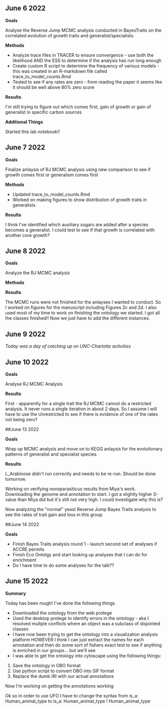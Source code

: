 ## June 6 2022

__Goals__ 

Analyse the Reverse Jump MCMC analysis conducted in BayesTraits on the correlated evolution of growth traits and generalist/specialists.

__Methods__ 

- Analyze trace files in TRACER to ensure convergence - use both the likelihood AND the ESS to determine if the analysis has run long enough
- Create custom R script to determine the frequency of various models - this was created in an R-markdown file called trace_to_model_counts.Rmd 
- Tested to see if any rates are zero - from reading the paper it seems like it should be well above 80% zero score

__Results__ 

I'm still trying to figure out which comes first, gain of growth or gain of generalist in specific carbon sources


__Additional Things__

Started this lab notebook!! 


## June 7 2022

__Goals__ 

Finalize anlaysis of RJ MCMC analysis using new comparison to see if growth comes first or generalism comes first

__Methods__

- Updated trace_to_model_counts.Rmd
- Worked on making figures to show distribution of growth traits in generalists 

__Results__ 

I think I've identified which auxiliary sugars are added after a species becomes a generalist. I could test to see if that growth is correlated with another core growth?


## June 8 2022

__Goals__ 

Analyze the RJ MCMC analysis 

__Methods__

__Results__

The MCMC runs were not finished for the anlayses I wanted to conduct. So I worked on figures for the manuscript including Figures 2c and 2d. I also used most of my time to work on finishing the ontology we started. I got all the classes finished!! Now we just have to add the different instances.

## June 9 2022

_Today was a day of catching up on UNC-Charlotte activities_


## June 10 2022

__Goals__

Analyse RJ MCMC Analysis

__Results__

First - apparently for a single trait the RJ MCMC cannot do a restricted analysis. It never runs a single iteration in about 2 days. So I assume I will have to use the Unrestricted to see if there is evidence of one of the rates not being zero?

##June 13 2022

__Goals__

Wrap up MCMC analysis and move on to KEGG anlaysis for the evolutionary patterns of generalist and specialist species

__Results__

L_Arabinose didn't run correctly and needs to be re-run. Should be done tomorrow. 

Working on verifying novoparasiticus results from Miya's work. Downloading the genome and annotation to start. I got a slightly higher S-value than Miya did but it's still not very high. I could investigate why this is?

Now analyzing the "normal" yeast Reverse Jump Bayes Traits analysis to see the rates of trait gain and loss in this group


##June 14 2022

__Goals__
- Finish Bayes Traits analysis round 1 - launch second set of analyses if ACCRE permits
- Finish Eco Ontolgy and start looking up analyses that I can do for enrichment
- Do I have time to do some analyses for the talk??

## June 15 2022

__Summary__

Today has been rough! I've done the following things
- Downloaded the ontology from the web protege 
- Used the desktop protege to identify errors in the ontology - aka I resolved multple conflicts where an object was a subclass of disjointed classes
- I have now been trying to get the ontology into a visualization analysis platform HOWEVER I think I can just extract the names for each annotation and then do some sort of fishers exact test to see if anything is enriched in our groups... but we'll see
- I was able to get the ontology into cytoscape using the following things:
1. Save the ontology in OBO format
2. Use python script to convert OBO into SIF format
3. Replace the dumb IRI with our actual annotations

Now I'm working on getting the annotations working

Ok so in order to use UFO I have to change the syntax from
is_a: Human_animal_type
to
is_a: Human_animal_type ! Human_animal_type
